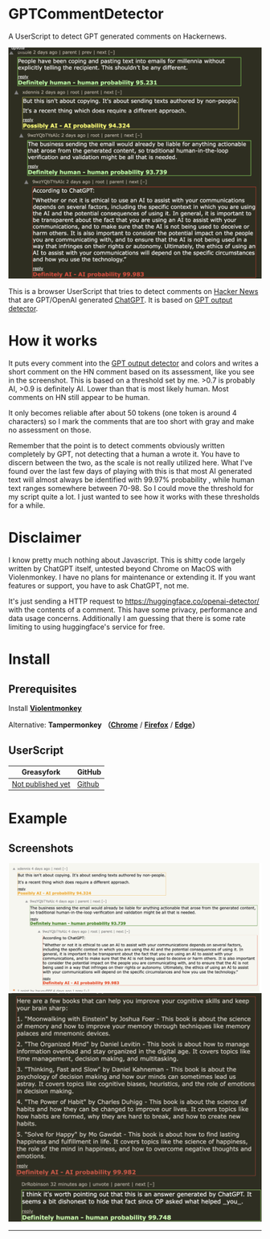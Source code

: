 # GPTCommentDetector

A UserScript to detect GPT generated comments on Hackernews.

![image](https://github.com/chryzsh/GPTCommentDetector/raw/main/screenshot/screenshot1.png)

This is a browser UserScript that tries to detect comments on [Hacker News](https://news.ycombinator.com/) that are GPT/OpenAI generated [ChatGPT](https://chatgpt.com/). It is based on [GPT output detector](https://huggingface.co/openai-detector).

# How it works

It puts every comment into the [GPT output detector](https://huggingface.co/openai-detector) and colors and writes a short comment on the HN comment based on its assessment, like you see in the screenshot. This is based on a threshold set by me. >0.7 is probably AI, >0.9 is definitely AI. Lower than that is most likely human. Most comments on HN still appear to be human.

It only becomes reliable after about 50 tokens (one token is around 4 characters) so I mark the comments that are too short with gray and make no assessment on those.

Remember that the point is to detect comments obviously written completely by GPT, not detecting that a human a wrote it. You have to discern between the two, as the scale is not really utilized here. What I've found over the last few days of playing with this is that most AI generated text will almost always be identified with 99.97% probability , while human text ranges somewhere between 70-98. So I could move the threshold for my script quite a lot. I just wanted to see how it works with these thresholds for a while.

# Disclaimer

I know pretty much nothing about Javascript. This is shitty code largely written by ChatGPT itself, untested beyond Chrome on MacOS with Violenmonkey. I have no plans for maintenance or extending it. If you want features or support, you have to ask ChatGPT, not me.

It's just sending a HTTP request to https://huggingface.co/openai-detector/ with the contents of a comment. This have some privacy, performance and data usage concerns. Additionally I am guessing that there is some rate limiting to using huggingface's service for free.

# Install

## Prerequisites

Install **[Violentmonkey](https://violentmonkey.github.io/)**

Alternative: **Tampermonkey** **（[Chrome](https://www.tampermonkey.net/)** / **[Firefox](https://addons.mozilla.org/firefox/addon/tampermonkey/)** / **[Edge](https://microsoftedge.microsoft.com/addons/detail/tampermonkey/iikmkjmpaadaobahmlepeloendndfphd?hl=zh-CN)）**


## UserScript

| Greasyfork                                                                         | GitHub                                                                                       |
| ---------------------------------------------------------------------------------- | -------------------------------------------------------------------------------------------- |
| [Not published yet]() | [Github](https://github.com/chryzsh/GPTCommentDetector/raw/main/gpt-comment-detector.js)

# Example

## Screenshots
![Detected](https://github.com/chryzsh/GPTCommentDetector/raw/main/screenshot/screenshot3.png)
![Detected](https://github.com/chryzsh/GPTCommentDetector/raw/main/screenshot/screenshot2.png)
****